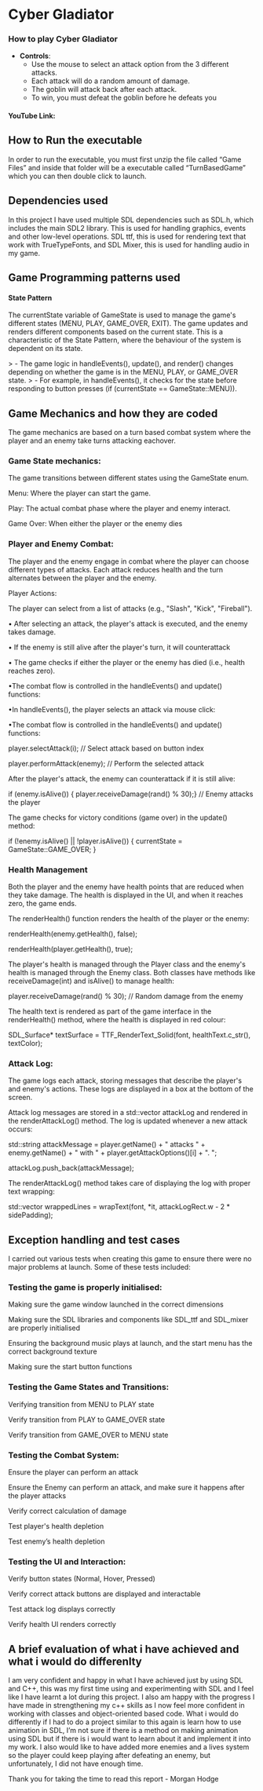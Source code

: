 <h1>Cyber Gladiator</h1>

<h3>How to play Cyber Gladiator</h3>

- **Controls**:
  - Use the mouse to select an attack option from the 3 different attacks.
  - Each attack will do a random amount of damage.
  - The goblin will attack back after each attack.
  - To win, you must defeat the goblin before he defeats you


<h4>YouTube Link:</h4>

<h2>How to Run the executable</h2>
<p>In order to run the executable, you must first unzip the file called “Game Files” and inside that folder will be a executable called “TurnBasedGame” which you can then double click to launch.</p>

<h2>Dependencies used</h2>
<p>In this project I have used multiple SDL dependencies such as SDL.h, which includes the main SDL2 library. This is used for handling graphics, events and other low-level operations.
SDL ttf, this is used for rendering text that work with TrueTypeFonts, and
SDL Mixer, this is used for handling audio in my game.</p>

<h2>Game Programming patterns used</h2>
<h4>State Pattern</h4>
<p>The currentState variable of GameState is used to manage the game's different states (MENU, PLAY, GAME_OVER, EXIT). The game updates and renders different components based on the current state. This is a characteristic of the State Pattern, where the behaviour of the system is dependent on its state.</p>
> - The game logic in handleEvents(), update(), and render() changes depending on whether the game is in the MENU, PLAY, or GAME_OVER state.
> - For example, in handleEvents(), it checks for the state before responding to button presses (if (currentState == GameState::MENU)).

  

<h2>Game Mechanics and how they are coded</h2>
<p>The game mechanics are based on a turn based combat system where the player and an enemy take turns attacking eachover.</p>
<h3>Game State mechanics:</h3>
<p>The game transitions between different states using the GameState enum.</p>
<p>Menu: Where the player can start the game.</p>
<p>Play: The actual combat phase where the player and enemy interact.</p>
<p>Game Over: When either the player or the enemy dies</p>


<h3>Player and Enemy Combat:</h3>
<p>The player and the enemy engage in combat where the player can choose different types of attacks. Each attack reduces health and the turn alternates between the player and the enemy.</p>
<p>Player Actions:</p>
<p>The player can select from a list of attacks (e.g., "Slash", "Kick", "Fireball").</p>
<p>•	After selecting an attack, the player's attack is executed, and the enemy takes damage.</p>
<p>•	If the enemy is still alive after the player's turn, it will counterattack</p>
<p>•	The game checks if either the player or the enemy has died (i.e., health reaches zero).</p>
<p>•The combat flow is controlled in the handleEvents() and update() functions:</p>
<p>•In handleEvents(), the player selects an attack via mouse click:</p>
<p>•The combat flow is controlled in the handleEvents() and update() functions:</p>
<p>player.selectAttack(i);        // Select attack based on button index</p>
<p>player.performAttack(enemy);   // Perform the selected attack</p>
<p>After the player's attack, the enemy can counterattack if it is still alive:</p>
<p>if (enemy.isAlive()) {
    player.receiveDamage(rand() % 30);}  // Enemy attacks the player</p>
<p>The game checks for victory conditions (game over) in the update() method:</p>
<p>if (!enemy.isAlive() || !player.isAlive()) {
    currentState = GameState::GAME_OVER;
}</p>

<h3>Health Management</h3>
<p>Both the player and the enemy have health points that are reduced when they take damage. The health is displayed in the UI, and when it reaches zero, the game ends.</p>
<p>The renderHealth() function renders the health of the player or the enemy:</p>
<p>renderHealth(enemy.getHealth(), false);</p>
<p>renderHealth(player.getHealth(), true);</p>
<p>The player's health is managed through the Player class and the enemy's health is managed through the Enemy class. Both classes have methods like receiveDamage(int) and isAlive() to manage health:</p>
<p>player.receiveDamage(rand() % 30);  // Random damage from the enemy</p>
<p>The health text is rendered as part of the game interface in the renderHealth() method, where the health is displayed in red colour:</p>
<p>SDL_Surface* textSurface = TTF_RenderText_Solid(font, healthText.c_str(), textColor);</p>

<h3>Attack Log:</h3>
<p>The game logs each attack, storing messages that describe the player's and enemy's actions. These logs are displayed in a box at the bottom of the screen.</p>
<p>Attack log messages are stored in a std::vector<std::string> attackLog and rendered in the renderAttackLog() method. The log is updated whenever a new attack occurs:</p>
<p>std::string attackMessage = player.getName() + " attacks " + enemy.getName() + " with " + player.getAttackOptions()[i] + ". ";</p>
<p>attackLog.push_back(attackMessage);</p>
<p>The renderAttackLog() method takes care of displaying the log with proper text wrapping:</p>
<p>std::vector<std::string> wrappedLines = wrapText(font, *it, attackLogRect.w - 2 * sidePadding);</p>
  

<h2>Exception handling and test cases</h2>
<p>I carried out various tests when creating this game to ensure there were no major problems at launch. Some of these tests included:</p>
<h3>Testing the game is properly initialised:</h3>
<p>Making sure the game window launched in the correct dimensions</p>
<p>Making sure the SDL libraries and components like SDL_ttf and SDL_mixer are properly initialised</p>
<p>Ensuring the background music plays at launch, and the start menu has the correct background texture</p>
<p>Making sure the start button functions</p>

<h3>Testing the Game States and Transitions:</h3>
<p>Verifying transition from MENU to PLAY state</p>
<p>Verify transition from PLAY to GAME_OVER state</p>
<p>Verify transition from GAME_OVER to MENU state</p>

<h3>Testing the Combat System:</h3>
<p>Ensure the player can perform an attack</p>
<p>Ensure the Enemy can perform an attack, and make sure it happens after the player attacks</p>
<p>Verify correct calculation of damage</p>
<p>Test player's health depletion</p>
<p>Test enemy’s health depletion</p>

<h3>Testing the UI and Interaction:</h3>
<p>Verify button states (Normal, Hover, Pressed)</p>
<p>Verify correct attack buttons are displayed and interactable</p>
<p>Test attack log displays correctly</p>
<p>Verify health UI renders correctly</p>


<h2>A brief evaluation of what i have achieved and what i would do differenlty</h2>
<p>I am very confident and happy in what I have achieved just by using SDL and C++, this was my first time using and experimenting with SDL and I feel like I have learnt a lot during this project. I also am happy with the progress I have made in strengthening my c++ skills as I now feel more confident in working with classes and object-oriented based code. What i would do differently if I had to do a project similar to this again is learn how to use animation in SDL, I’m not sure if there is a method on making animation using SDL but if there is i would want to learn about it and implement it into my work. I also would like to have added more enemies and a lives system so the player could keep playing after defeating an enemy, but unfortunately, I did not have enough time.</p>
<p>Thank you for taking the time to read this report - Morgan Hodge</p>
